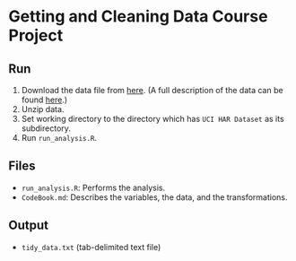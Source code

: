 # Getting and Cleaning Data Course Project

## Run

1.  Download the data file from [here](https://d396qusza40orc.cloudfront.net/getdata%2Fprojectfiles%2FUCI%20HAR%20Dataset.zip ). (A full description of the data can be found [here](http://archive.ics.uci.edu/ml/datasets/Human+Activity+Recognition+Using+Smartphones).)
2.  Unzip data.
3.  Set working directory to the directory which has `UCI HAR Dataset` as its subdirectory.
4.  Run `run_analysis.R`.

## Files

-   `run_analysis.R`: Performs the analysis.
-   `CodeBook.md`: Describes the variables, the data, and the transformations.

## Output

-   `tidy_data.txt` (tab-delimited text file)

